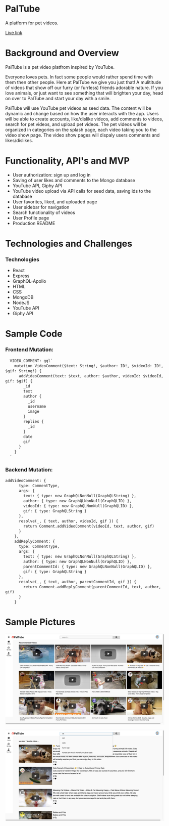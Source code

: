 # PalTube
A platform for pet videos.

[Live link](https://limitless-ocean-39156.herokuapp.com/#/)



# Background and Overview

PalTube is a pet video platfrom inspired by YouTube.

Everyone loves pets. In fact some people would rather spend time with them then other people. Here at PalTube we give you just that! A mulititude of videos that show off our furry (or furrless) friends adorable nature. If you love animals, or just want to see something that will brighten your day, head on over to PalTube and start your day with a smile. 

PalTube will use YouTube pet videos as seed data. The content will be dynamic and change based on how the user interacts with the app. Users will be able to create accounts, like/dislike videos, add comments to videos, search for pet videos, and upload pet videos. The pet videos will be organized in categories on the splash page, each video taking you to the video show page. The video show pages will dispaly users comments and likes/dislikes.

# Functionality, API's and MVP
 * User authorization: sign up and log in
 * Saving of user likes and comments to the Mongo database
 * YouTube API, Giphy API
 * YouTube video upload via API calls for seed data, saving ids to the database
 * User favorites, liked, and uploaded page
 * User sidebar for navigation
 * Search functionality of videos
 * User Profile page
 * Production README


# Technologies and Challenges

### Technologies
* React
* Express
* GraphQL-Apollo
* HTML
* CSS
* MongoDB
* NodeJS
* YouTube API
* Giphy API

# Sample Code

### Frontend Mutation:

```
  VIDEO_COMMENT: gql`
    mutation VideoComment($text: String!, $author: ID!, $videoId: ID!, $gif: String!) {
      addVideoComment(text: $text, author: $author, videoId: $videoId, gif: $gif) {
        _id
        text
        author {
          _id
          username
          image
        }
        replies {
          _id  
        }
        date
        gif
      }
    }
  `
```
### Backend Mutation:

```
addVideoComment: {
      type: CommentType,
      args: {
        text: { type: new GraphQLNonNull(GraphQLString) },
        author: { type: new GraphQLNonNull(GraphQLID) },
        videoId: { type: new GraphQLNonNull(GraphQLID) },
        gif: { type: GraphQLString }
      },
      resolve(_, { text, author, videoId, gif }) {
        return Comment.addVideoComment(videoId, text, author, gif)
      }
    },
    addReplyComment: {
      type: CommentType,
      args: {
        text: { type: new GraphQLNonNull(GraphQLString) },
        author: { type: new GraphQLNonNull(GraphQLID) },
        parentCommentId: { type: new GraphQLNonNull(GraphQLID) },
        gif: { type: GraphQLString }
      },
      resolve(_, { text, author, parentCommentId, gif }) {
        return Comment.addReplyComment(parentCommentId, text, author, gif)
      }
    }
```


# Sample Pictures

![GitHub Logo](/client/public/stylesheets/images/paltube-main.png)

![GitHub Logo](/client/public/stylesheets/images/paltube-search.png)
